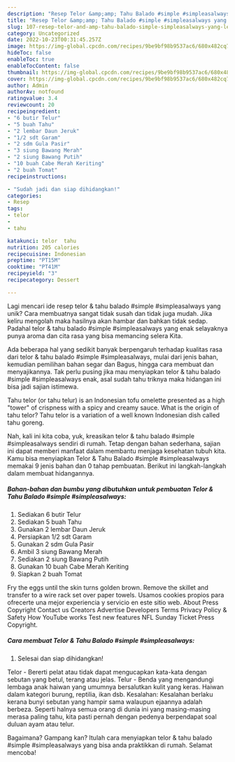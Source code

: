 ```yaml
---
description: "Resep Telor &amp;amp; Tahu Balado #simple #simpleasalways yang Lezat Sekali"
title: "Resep Telor &amp;amp; Tahu Balado #simple #simpleasalways yang Lezat Sekali"
slug: 107-resep-telor-and-amp-tahu-balado-simple-simpleasalways-yang-lezat-sekali
category: Uncategorized
date: 2022-10-23T00:31:45.257Z
image: https://img-global.cpcdn.com/recipes/9be9bf98b9537ac6/680x482cq70/telor-tahu-balado-simple-simpleasalways-foto-resep-utama.jpg
hideToc: false
enableToc: true
enableTocContent: false
thumbnail: https://img-global.cpcdn.com/recipes/9be9bf98b9537ac6/680x482cq70/telor-tahu-balado-simple-simpleasalways-foto-resep-utama.jpg
cover: https://img-global.cpcdn.com/recipes/9be9bf98b9537ac6/680x482cq70/telor-tahu-balado-simple-simpleasalways-foto-resep-utama.jpg
author: Admin
authorAv: notfound
ratingvalue: 3.4
reviewcount: 20
recipeingredient:
- "6 butir Telur"
- "5 buah Tahu"
- "2 lembar Daun Jeruk"
- "1/2 sdt Garam"
- "2 sdm Gula Pasir"
- "3 siung Bawang Merah"
- "2 siung Bawang Putih"
- "10 buah Cabe Merah Keriting"
- "2 buah Tomat"
recipeinstructions:

- "Sudah jadi dan siap dihidangkan!"
categories:
- Resep
tags:
- telor
- 
- tahu

katakunci: telor  tahu 
nutrition: 205 calories
recipecuisine: Indonesian
preptime: "PT15M"
cooktime: "PT41M"
recipeyield: "3"
recipecategory: Dessert

---
```





Lagi mencari ide resep telor &amp; tahu balado #simple #simpleasalways yang unik? Cara membuatnya sangat tidak susah dan tidak juga mudah. Jika keliru mengolah maka hasilnya akan hambar dan bahkan tidak sedap. Padahal telor &amp; tahu balado #simple #simpleasalways yang enak selayaknya punya aroma dan cita rasa yang bisa memancing selera Kita.





Ada beberapa hal yang sedikit banyak berpengaruh terhadap kualitas rasa dari telor &amp; tahu balado #simple #simpleasalways, mulai dari jenis bahan, kemudian pemilihan bahan segar dan Bagus, hingga cara membuat dan menyajikannya. Tak perlu pusing jika mau menyiapkan telor &amp; tahu balado #simple #simpleasalways enak,      asal sudah tahu triknya maka hidangan ini bisa jadi sajian istimewa.














Tahu telor (or tahu telur) is an Indonesian tofu omelette presented as a high &#34;tower&#34; of crispness with a spicy and creamy sauce. What is the origin of tahu telor? Tahu telor is a variation of a well known Indonesian dish called tahu goreng.






Nah, kali ini kita coba, yuk, kreasikan telor &amp; tahu balado #simple #simpleasalways sendiri di rumah. Tetap dengan bahan sederhana, sajian ini dapat memberi manfaat dalam membantu menjaga kesehatan tubuh kita. Kamu bisa menyiapkan Telor &amp; Tahu Balado #simple #simpleasalways memakai 9 jenis bahan dan 0 tahap pembuatan. Berikut ini langkah-langkah dalam membuat hidangannya.

<!--inarticleads1-->

##### Bahan-bahan dan bumbu yang dibutuhkan untuk pembuatan Telor &amp; Tahu Balado #simple #simpleasalways:

1. Sediakan 6 butir Telur
1. Sediakan 5 buah Tahu
1. Gunakan 2 lembar Daun Jeruk
1. Persiapkan 1/2 sdt Garam
1. Gunakan 2 sdm Gula Pasir
1. Ambil 3 siung Bawang Merah
1. Sediakan 2 siung Bawang Putih
1. Gunakan 10 buah Cabe Merah Keriting
1. Siapkan 2 buah Tomat


Fry the eggs until the skin turns golden brown. Remove the skillet and transfer to a wire rack set over paper towels. Usamos cookies propios para ofrecerte una mejor experiencia y servicio en este sitio web. About Press Copyright Contact us Creators Advertise Developers Terms Privacy Policy &amp; Safety How YouTube works Test new features NFL Sunday Ticket Press Copyright. 

<!--inarticleads2-->

##### Cara membuat Telor &amp; Tahu Balado #simple #simpleasalways:


1. Selesai dan siap dihidangkan!

Telor - Bererti pelat atau tidak dapat mengucapkan kata-kata dengan sebutan yang betul, terang atau jelas. Telur - Benda yang mengandungi lembaga anak haiwan yang umumnya bersalutkan kulit yang keras. Haiwan dalam kategori burung, reptilia, ikan dsb. Kesalahan: Kesalahan berlaku kerana bunyi sebutan yang hampir sama walaupun ejaannya adalah berbeza. Seperti halnya semua orang di dunia ini yang masing-masing merasa paling tahu, kita pasti pernah dengan pedenya berpendapat soal duluan ayam atau telur. 

Bagaimana? Gampang kan? Itulah cara menyiapkan telor &amp; tahu balado #simple #simpleasalways yang bisa anda praktikkan di rumah. Selamat mencoba!
